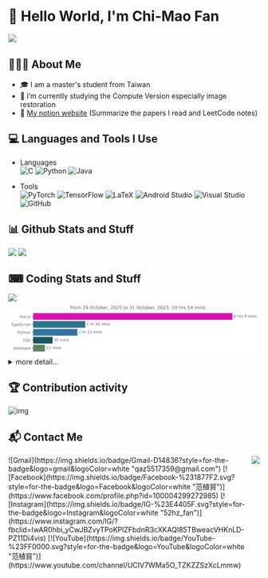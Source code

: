 # 👋 Hello World, I'm Chi-Mao Fan 
![](https://komarev.com/ghpvc/?username=FanChiMao&color=blue&style=flat)  

## 👨🏻‍💻  About Me 
- 🎓 I am a master's student from Taiwan  
- 🌱 I’m currently studying the Compute Version especially image restoration  
- 📘 [My notion website](https://www.notion.so/LeetCode-fb26f4705745445f8c08293c9e3f3298) (Summarize the papers I read and LeetCode notes)    

## 💻  Languages and Tools I Use
- Languages  
  ![C](https://img.shields.io/badge/c-%2300599C.svg?style=for-the-badge&logo=c&logoColor=white) ![Python](https://img.shields.io/badge/python-3670A0?style=for-the-badge&logo=python&logoColor=ffdd54) ![Java](https://img.shields.io/badge/java-%23ED8B00.svg?style=for-the-badge&logo=java&logoColor=white)  

- Tools  
  ![PyTorch](https://img.shields.io/badge/PyTorch-%23EE4C2C.svg?style=for-the-badge&logo=PyTorch&logoColor=white) ![TensorFlow](https://img.shields.io/badge/TensorFlow-%23FF6F00.svg?style=for-the-badge&logo=TensorFlow&logoColor=white) ![LaTeX](https://img.shields.io/badge/latex-%23008080.svg?style=for-the-badge&logo=latex&logoColor=white) ![Android Studio](https://img.shields.io/badge/Android%20Studio-3DDC84.svg?style=for-the-badge&logo=android-studio&logoColor=white) ![Visual Studio](https://img.shields.io/badge/VisualStudio-5C2D91.svg?style=for-the-badge&logo=visual-studio&logoColor=white) ![GitHub](https://img.shields.io/badge/github-%23121011.svg?style=for-the-badge&logo=github&logoColor=white)  


## 📊 Github Stats and Stuff  
<img src="https://github-readme-stats.vercel.app/api?username=FanChiMao&show_icons=true&hide_border=true&&count_private=true&include_all_commits=true" />  
<img src="https://github-readme-stats.vercel.app/api/top-langs/?username=FanChiMao&hide=jupyter%20notebook&hide_border=true&layout=compact" />  

## ⌨ Coding Stats and Stuff  
<div>  
<img height="200em" src="https://media3.giphy.com/media/0p9YX5Io6TTyqr6Amc/giphy.gif?cid=790b761109e27f8a3fe54e0e5d101460b07d0d37d3bd518e&rid=giphy.gif&ct=g" />  
</div>  
<img src="https://github.com/FanChiMao/FanChiMao/blob/main/images/stat.svg" alt="Avinal WakaTime Activity"/>  

<details>  
<summary>more detail...</summary>   

<!--START_SECTION:waka-->
**I'm a Night 🦉** 

```text
🌞 Morning    2 commits      ░░░░░░░░░░░░░░░░░░░░░░░░░   0.69% 
🌆 Daytime    108 commits    █████████░░░░░░░░░░░░░░░░   37.24% 
🌃 Evening    161 commits    ██████████████░░░░░░░░░░░   55.52% 
🌙 Night      19 commits     █░░░░░░░░░░░░░░░░░░░░░░░░   6.55%

```
📅 **I'm Most Productive on Tuesday** 

```text
Monday       4 commits      ░░░░░░░░░░░░░░░░░░░░░░░░░   1.38% 
Tuesday      149 commits    ████████████░░░░░░░░░░░░░   51.38% 
Wednesday    23 commits     ██░░░░░░░░░░░░░░░░░░░░░░░   7.93% 
Thursday     8 commits      ░░░░░░░░░░░░░░░░░░░░░░░░░   2.76% 
Friday       40 commits     ███░░░░░░░░░░░░░░░░░░░░░░   13.79% 
Saturday     17 commits     █░░░░░░░░░░░░░░░░░░░░░░░░   5.86% 
Sunday       49 commits     ████░░░░░░░░░░░░░░░░░░░░░   16.9%

```


📊 **This Week I Spent My Time On** 

```text
💬 Programming Languages: 
Other                    20 hrs 53 mins      ██████████████████████░░░   90.47% 
Python                   2 hrs 10 mins       ██░░░░░░░░░░░░░░░░░░░░░░░   9.46% 
Java                     0 secs              ░░░░░░░░░░░░░░░░░░░░░░░░░   0.04% 
CSV                      0 secs              ░░░░░░░░░░░░░░░░░░░░░░░░░   0.03% 
XML                      0 secs              ░░░░░░░░░░░░░░░░░░░░░░░░░   0.0%

💻 Operating System: 
Windows                  23 hrs 5 mins       █████████████████████████   100.0%

```

**I Mostly Code in Python** 

```text
Python                   2 repos             ██████████░░░░░░░░░░░░░░░   40.0% 
Java                     1 repo              █████░░░░░░░░░░░░░░░░░░░░   20.0% 
MATLAB                   1 repo              █████░░░░░░░░░░░░░░░░░░░░   20.0% 
Jupyter Notebook         1 repo              █████░░░░░░░░░░░░░░░░░░░░   20.0%

```



 Last Updated on 23/08/2021
<!--END_SECTION:waka-->


</details>  


## 🏆 Contribution activity  
![img](https://github.com/FanChiMao/FanChiMao/blob/output/github-snake.gif?raw=true)  

## 📬  Contact Me  
<img height="200em" src="https://media3.giphy.com/media/jfW2t8GVKovNriahyw/giphy.gif?cid=790b7611f10fcc55799559d7e4a870e542cdcc0b228e0f93&rid=giphy.gif&ct=s" style="float: right;" />  

<p style="center">  
![Gmail](https://img.shields.io/badge/Gmail-D14836?style=for-the-badge&logo=gmail&logoColor=white "qaz5517359@gmail.com") [![Facebook](https://img.shields.io/badge/Facebook-%231877F2.svg?style=for-the-badge&logo=Facebook&logoColor=white "范植貿")](https://www.facebook.com/profile.php?id=100004299272985) [![Instagram](https://img.shields.io/badge/IG-%23E4405F.svg?style=for-the-badge&logo=Instagram&logoColor=white "52hz_fan")](https://www.instagram.com/IG/?fbclid=IwAR0hbi_yCwJBZvyTPoKPlZFbdnR3cXKAQl85TBweacVHKnLD-PZ11Di4vis) [![YouTube](https://img.shields.io/badge/YouTube-%23FF0000.svg?style=for-the-badge&logo=YouTube&logoColor=white "范植貿")](https://www.youtube.com/channel/UCIV7WMa5O_TZKZZSzXcLmmw)  

</p>
